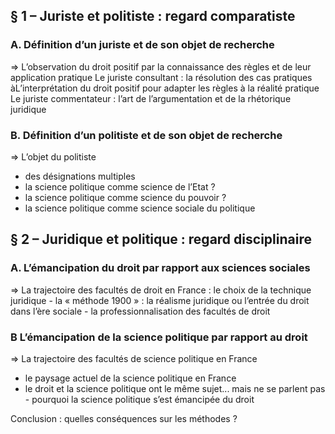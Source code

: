 ## § 1 – Juriste et politiste : regard comparatiste  

### A. Définition d’un juriste et de son objet de recherche

=> L’observation du droit positif par la connaissance des règles et de leur application pratique Le juriste consultant : la résolution des cas pratiques  
àL’interprétation du droit positif pour adapter les règles à la réalité pratique  
Le juriste commentateur : l’art de l’argumentation et de la rhétorique juridique

### B. Définition d’un politiste et de son objet de recherche

=> L’objet du politiste  
- des désignations multiples  
- la science politique comme science de l’Etat ?  
- la science politique comme science du pouvoir ?  
- la science politique comme science sociale du politique

## § 2 – Juridique et politique : regard disciplinaire

### A. L’émancipation du droit par rapport aux sciences sociales

=> La trajectoire des facultés de droit en France : le choix de la technique juridique - la « méthode 1900 » : la réalisme juridique ou l’entrée du droit dans l’ère sociale - la professionnalisation des facultés de droit

### B L’émancipation de la science politique par rapport au droit

=> La trajectoire des facultés de science politique en France  
- le paysage actuel de la science politique en France  
- le droit et la science politique ont le même sujet... mais ne se parlent pas - pourquoi la science politique s’est émancipée du droit 

Conclusion : quelles conséquences sur les méthodes ?